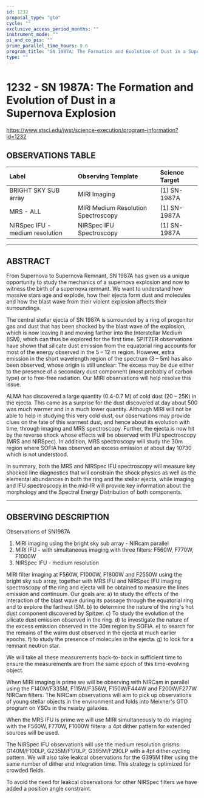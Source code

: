 ```yaml
---
id: 1232
proposal_type: "gto"
cycle: ""
exclusive_access_period_months: ""
instrument_mode: ""
pi_and_co_pis: ""
prime_parallel_time_hours: 9.6
program_title: "SN 1987A: The Formation and Evolution of Dust in a Supernova Explosion"
type: ""
---
```

# 1232 - SN 1987A: The Formation and Evolution of Dust in a Supernova Explosion
https://www.stsci.edu/jwst/science-execution/program-information?id=1232
## OBSERVATIONS TABLE
| Label                      | Observing Template               | Science Target |
| :------------------------- | :------------------------------- | :------------- |
| BRIGHT SKY SUB array       | MIRI Imaging                     | (1) SN-1987A   |
| MRS - ALL                  | MIRI Medium Resolution Spectroscopy | (1) SN-1987A   |
| NIRSpec IFU -medium resolution | NIRSpec IFU Spectroscopy         | (1) SN-1987A   |

---

## ABSTRACT

From Supernova to Supernova Remnant, SN 1987A has given us a unique opportunity to study the mechanics of a supernova explosion and now to witness the birth of a supernova remnant. We want to understand how massive stars age and explode, how their ejecta form dust and molecules and how the blast wave from their violent explosion affects their surroundings.

The central stellar ejecta of SN 1987A is surrounded by a ring of progenitor gas and dust that has been shocked by the blast wave of the explosion, which is now leaving it and moving farther into the Interstellar Medium (ISM), which can thus be explored for the first time. SPITZER observations have shown that silicate dust emission from the equatorial ring accounts for most of the energy observed in the 5 – 12 m region. However, extra emission in the short wavelength region of the spectrum (3 – 5m) has also been observed, whose origin is still unclear: The excess may be due either to the presence of a secondary dust component (most probably of carbon type) or to free-free radiation. Our MIRI observations will help resolve this issue.

ALMA has discovered a large quantity (0.4-0.7 M) of cold dust (20 – 25K) in the ejecta. This came as a surprise for the dust discovered at day about 500 was much warmer and in a much lower quantity. Although MIRI will not be able to help in studying this very cold dust, our observations may provide clues on the fate of this warmest dust, and hence about its evolution with time, through imaging and MRS spectroscopy. Further, the ejecta is now hit by the reverse shock whose effects will be observed with IFU spectroscopy (MRS and NIRSpec). In addition, MRS spectroscopy will study the 30m region where SOFIA has observed an excess emission at about day 10730 which is not understood.

In summary, both the MRS and NIRSpec IFU spectroscopy will measure key shocked line diagnostics that will constrain the shock physics as well as the elemental abundances in both the ring and the stellar ejecta, while imaging and IFU spectroscopy in the mid-IR will provide key information about the morphology and the Spectral Energy Distribution of both components.

---

## OBSERVING DESCRIPTION

Observations of SN1987A
1) MIRI imaging using the bright sky sub array - NIRcam parallel
2) MIRI IFU - with simultaneous imaging with three filters: F560W, F770W, F1000W
3) NIRSpec IFU - medium resolution

MIRI filter imaging at F560W, F1000W, F1800W and F2550W using the bright sky sub array, together with MRS IFU and NIRSpec IFU imaging spectroscopy of the ring and ejecta will be obtained to measure the lines emission and continuum. Our goals are:
a) to study the effects of the interaction of the blast wave during its passage through the equatorial ring and to explore the farthest ISM.
b) to determine the nature of the ring's hot dust component discovered by Spitzer.
c) To study the evolution of the silicate dust emission observed in the ring.
d) to investigate the nature of the excess emission observed in the 30m region by SOFIA.
e) to search for the remains of the warm dust observed in the ejecta at much earlier epochs.
f) to study the presence of molecules in the ejecta.
g) to look for a remnant neutron star.

We will take all these measurements back-to-back in sufficient time to ensure the measurements are from the same epoch of this time-evolving object.

When MIRI imaging is prime we will be observing with NIRCam in parallel using the F140M/F335M, F115W/F356W, F150W/F444W and F200W/F277W NIRCam filters. The NIRCam observations will aim to pick up observations of young stellar objects in the environment and folds into Meixner's GTO program on YSOs in the nearby galaxies.

When the MRS IFU is prime we will use MIRI simultaneously to do imaging with the F560W, F770W, F1000W filtera: a 4pt dither pattern for extended sources will be used.

The NIRSpec IFU observations will use the medium resolution grisms: G140M/F100LP, G235M/F170LP, G395M/F290LP with a 4pt dither cycling pattern. We will also take leakcal observations for the G395M filter using the same number of dither and integration time. This strategy is optimized for crowded fields.

To avoid the need for leakcal observations for other NIRSpec filters we have added a position angle constraint.